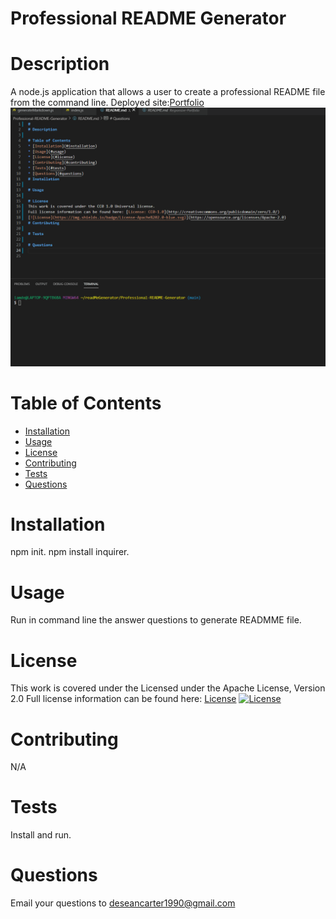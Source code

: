# Professional README Generator
# Description
A node.js application that allows a user to create a professional README file from the command line.
Deployed site:[Portfolio](https://deseancarter.github.io/Professional-README-Generator/)
![Gif of application in progress](./src/readme-generator.gif)
# Table of Contents
* [Installation](#installation)
* [Usage](#usage)
* [License](#license)
* [Contributing](#contributing)
* [Tests](#tests)
* [Questions](#questions)
# Installation
npm init. npm install inquirer.
# Usage
Run in command line the answer questions to generate READMME file.
# License
This work is covered under the Licensed under the Apache License, Version 2.0
Full license information can be found here: [License](https://www.opensource.org/licenses/Apache-2.0)
[![License](https://img.shields.io/badge/License-Apache%202.0-blue.svg)](https://opensource.org/licenses/Apache-2.0)
# Contributing
N/A
# Tests
Install and run.
# Questions
Email your questions to deseancarter1990@gmail.com
